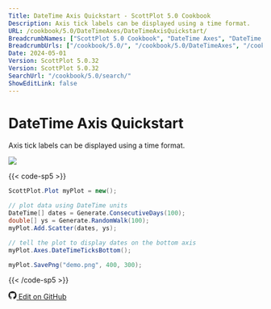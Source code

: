 ```yaml
---
Title: DateTime Axis Quickstart - ScottPlot 5.0 Cookbook
Description: Axis tick labels can be displayed using a time format.
URL: /cookbook/5.0/DateTimeAxes/DateTimeAxisQuickstart/
BreadcrumbNames: ["ScottPlot 5.0 Cookbook", "DateTime Axes", "DateTime Axis Quickstart"]
BreadcrumbUrls: ["/cookbook/5.0/", "/cookbook/5.0/DateTimeAxes", "/cookbook/5.0/DateTimeAxes/DateTimeAxisQuickstart"]
Date: 2024-05-01
Version: ScottPlot 5.0.32
Version: ScottPlot 5.0.32
SearchUrl: "/cookbook/5.0/search/"
ShowEditLink: false
---
```


# DateTime Axis Quickstart


Axis tick labels can be displayed using a time format.

[![](/cookbook/5.0/images/DateTimeAxisQuickstart.png?240501080901)](/cookbook/5.0/images/DateTimeAxisQuickstart.png?240501080901)

{{< code-sp5 >}}

```cs
ScottPlot.Plot myPlot = new();

// plot data using DateTime units
DateTime[] dates = Generate.ConsecutiveDays(100);
double[] ys = Generate.RandomWalk(100);
myPlot.Add.Scatter(dates, ys);

// tell the plot to display dates on the bottom axis
myPlot.Axes.DateTimeTicksBottom();

myPlot.SavePng("demo.png", 400, 300);

```

{{< /code-sp5 >}}

<a href='https://github.com/ScottPlot/ScottPlot/blob/main/src/ScottPlot5/ScottPlot5%20Cookbook/Recipes/Axis/DateTimeAxes.cs'><svg xmlns="http://www.w3.org/2000/svg" width="16" height="16" fill="currentColor" class="mb-1 bi bi-github" viewBox="0 0 16 16">
  <path d="M8 0C3.58 0 0 3.58 0 8c0 3.54 2.29 6.53 5.47 7.59.4.07.55-.17.55-.38 0-.19-.01-.82-.01-1.49-2.01.37-2.53-.49-2.69-.94-.09-.23-.48-.94-.82-1.13-.28-.15-.68-.52-.01-.53.63-.01 1.08.58 1.23.82.72 1.21 1.87.87 2.33.66.07-.52.28-.87.51-1.07-1.78-.2-3.64-.89-3.64-3.95 0-.87.31-1.59.82-2.15-.08-.2-.36-1.02.08-2.12 0 0 .67-.21 2.2.82.64-.18 1.32-.27 2-.27s1.36.09 2 .27c1.53-1.04 2.2-.82 2.2-.82.44 1.1.16 1.92.08 2.12.51.56.82 1.27.82 2.15 0 3.07-1.87 3.75-3.65 3.95.29.25.54.73.54 1.48 0 1.07-.01 1.93-.01 2.2 0 .21.15.46.55.38A8.01 8.01 0 0 0 16 8c0-4.42-3.58-8-8-8"/>
</svg> Edit on GitHub</a>

